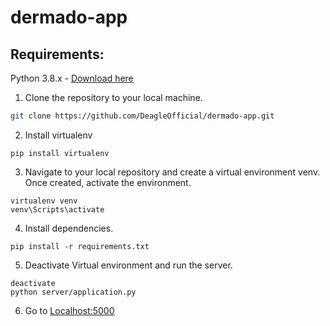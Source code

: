 # dermado-app

## Requirements: 
Python 3.8.x - [Download here](https://www.python.org/ftp/python/3.8.5/python-3.8.5.exe)

1. Clone the repository to your local machine. 
```bash
git clone https://github.com/DeagleOfficial/dermado-app.git
```
2. Install virtualenv
```
pip install virtualenv
```

3. Navigate to your local repository and create a virtual environment venv. Once created, activate the environment.
```
virtualenv venv
venv\Scripts\activate
```

4. Install dependencies. 
```
pip install -r requirements.txt
```

5. Deactivate Virtual environment and run the server.
```
deactivate
python server/application.py
```

6. Go to [Localhost:5000](http://localhost:5000/)


